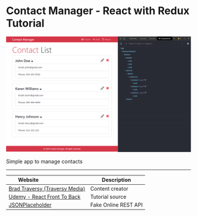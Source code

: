 # Contact Manager - React with Redux Tutorial

![alt text](./media.png "Contact Manager - React")

Simple app to manage contacts

- - -

| Website&nbsp; &nbsp; &nbsp; &nbsp; &nbsp; &nbsp; &nbsp; &nbsp; &nbsp; &nbsp; &nbsp; &nbsp; &nbsp; &nbsp; | Description                                                        |
| -------------------------------------------------------------------------------------------------------- | ------------------------------------------------------------------ |
| [Brad Traversy (Traversy Media)](https://www.traversymedia.com/)                                                            | Content creator                                 |
| [Udemy - React Front To Back](https://www.udemy.com/course/modern-react-front-to-back)                                                           | Tutorial source             |
| [JSONPlaceholder](https://jsonplaceholder.typicode.com/)                                                  | Fake Online REST API   